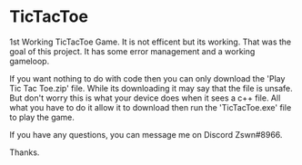 # TicTacToe
1st Working TicTacToe Game. It is not efficent but its working. That was the goal of this project. It has some error management and a working gameloop.

If you want nothing to do with code then you can only download the 'Play Tic Tac Toe.zip' file. While its downloading it may say that the file is unsafe. But don't worry this is what your device does when it sees a c++ file. All what you have to do it allow it to download then run the 'TicTacToe.exe' file to play the game.

If you have any questions, you can message me on Discord Zswn#8966.

Thanks.
